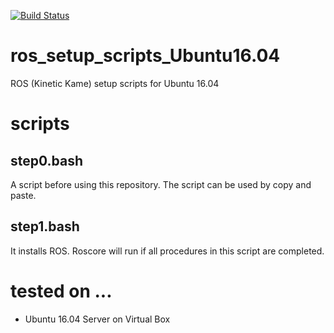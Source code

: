 [![Build Status](https://travis-ci.org/ryuichiueda/ros_setup_scripts_Ubuntu16.04_server.svg?branch=master)](https://travis-ci.org/ryuichiueda/ros_setup_scripts_Ubuntu16.04_server)

# ros_setup_scripts_Ubuntu16.04

ROS (Kinetic Kame) setup scripts for Ubuntu 16.04

# scripts

## step0.bash

A script before using this repository. The script can be used by copy and paste.

## step1.bash

It installs ROS. Roscore will run if all procedures in this script are completed.

# tested on ...

* Ubuntu 16.04 Server on Virtual Box
